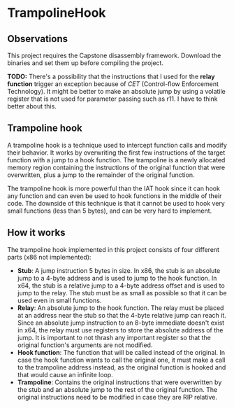 # TrampolineHook

## Observations
This project requires the Capstone disassembly framework. Download the binaries and set them up before compiling the project.

**TODO:** There's a possibility that the instructions that I used for the **relay function** trigger an exception because of *CET* (Control-flow Enforcement Technology). It might be better to make an absolute jump by using a volatile register that is not used for parameter passing such as r11. I have to think better about this.

## Trampoline hook
A trampoline hook is a technique used to intercept function calls and modify their behavior. It works by overwriting the first few instructions of the target function with a jump to a hook function. The trampoline is a newly allocated memory region containing the instructions of the original function that were overwritten, plus a jump to the remainder of the original function.

The trampoline hook is more powerful than the IAT hook since it can hook any function and can even be used to hook functions in the middle of their code. The downside of this technique is that it cannot be used to hook very small functions (less than 5 bytes), and can be very hard to implement.

## How it works
The trampoline hook implemented in this project consists of four different parts (x86 not implemented):
- **Stub**: A jump instruction 5 bytes in size. In x86, the stub is an absolute jump to a 4-byte address and is used to jump to the hook function. In x64, the stub is a relative jump to a 4-byte address offset and is used to jump to the relay. The stub must be as small as possible so that it can be used even in small functions.
- **Relay**: An absolute jump to the hook function. The relay must be placed at an address near the stub so that the 4-byte relative jump can reach it. Since an absolute jump instruction to an 8-byte immediate doesn't exist in x64, the relay must use registers to store the absolute address of the jump. It is important to not thrash any important register so that the original function's arguments are not modified.
- **Hook function**: The function that will be called instead of the original. In case the hook function wants to call the original one, it must make a call to the trampoline address instead, as the original function is hooked and that would cause an infinite loop.
- **Trampoline**: Contains the original instructions that were overwritten by the stub and an absolute jump to the rest of the original function. The original instructions need to be modified in case they are RIP relative.
